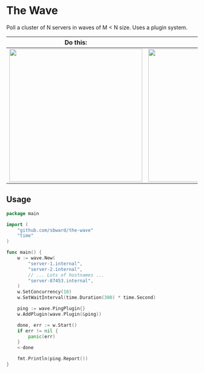 The Wave
========
Poll a cluster of N servers in waves of M &lt; N size.  Uses a plugin system.

Do this: | With this:
--- | ---
<img src="http://angel.elte.hu/wave/fig/demo/simulationMovieLarge.gif" width="350px" label="http://angel.elte.hu/wave/index.cgi?m=models"> | <img src="http://cdn.slashgear.com/wp-content/uploads/2012/10/google-datacenter-tech-13-580x386.jpg" width="350px" label="http://www.slashgear.com/google-data-center-hd-photos-hit-where-the-internet-lives-gallery-17252451/">

## Usage
```go
package main

import (
	"github.com/sbward/the-wave"
	"time"
)

func main() {
	w := wave.New(
		"server-1.internal",
		"server-2.internal",
		// ... Lots of hostnames ...
		"server-87453.internal",
	)
	w.SetConcurrency(10)
	w.SetWaitInterval(time.Duration(300) * time.Second)

	ping := wave.PingPlugin{}
	w.AddPlugin(wave.Plugin(&ping))

	done, err := w.Start()
	if err != nil {
		panic(err)
	}
	<-done

	fmt.Println(ping.Report())
}
```
